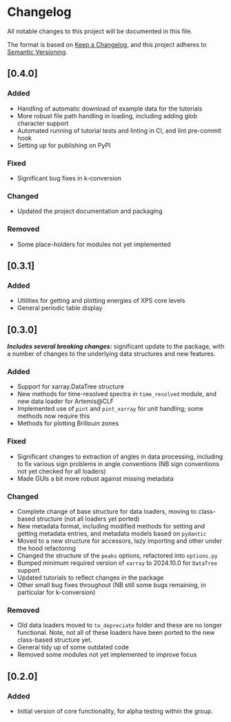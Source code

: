 # Changelog
All notable changes to this project will be documented in this file.

The format is based on [Keep a Changelog](https://keepachangelog.com/en/1.1.0/),
and this project adheres to [Semantic Versioning](https://semver.org/spec/v2.0.0.html).

## [0.4.0]

### Added
- Handling of automatic download of example data for the tutorials
- More robust file path handling in loading, including adding glob character support
- Automated running of tutorial tests and linting in CI, and lint pre-commit hook
- Setting up for publishing on PyPI

### Fixed
- Significant bug fixes in k-conversion

### Changed
- Updated the project documentation and packaging

### Removed
- Some place-holders for modules not yet implemented

## [0.3.1]

### Added
- Utilities for getting and plotting energies of XPS core levels
- General periodic table display

## [0.3.0]
***Includes several breaking changes:*** significant update to the package, with a number of changes to the underlying data structures and new features. 

### Added
- Support for xarray.DataTree structure
- New methods for time-resolved spectra in `time_resolved` module, and new data loader for Artemis@CLF
- Implemented use of `pint` and `pint_xarray` for unit handling; some methods now require this
- Methods for plotting Brillouin zones

### Fixed
- Significant changes to extraction of angles in data processing, including to fix various sign problems in angle conventions (NB sign conventions not yet checked for all loaders)
- Made GUIs a bit more robust against missing metadata

### Changed
- Complete change of base structure for data loaders, moving to class-based structure (not all loaders yet ported)
- New metadata format, including modified methods for setting and getting metadata entries, and metadata models based on `pydantic`
- Moved to a new structure for accessors, lazy importing and other under the hood refactoring
- Changed the structure of the `peaks` options, refactored into `options.py`
- Bumped minimum required version of `xarray` to 2024.10.0 for `DataTree` support
- Updated tutorials to reflect changes in the package
- Other small bug fixes throughout (NB still some bugs remaining, in particular for k-conversion)

### Removed
- Old data loaders moved to `to_depreciate` folder and these are no longer functional. Note, not all of these loaders have been ported to the new class-based structure yet.
- General tidy up of some outdated code
- Removed some modules not yet implemented to improve focus

## [0.2.0]
### Added
- Initial version of core functionality, for alpha testing within the group.
